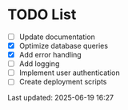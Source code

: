 # TODO List

- [ ] Update documentation
- [x] Optimize database queries
- [x] Add error handling
- [ ] Add logging
- [ ] Implement user authentication
- [ ] Create deployment scripts

Last updated: 2025-06-19 16:27
